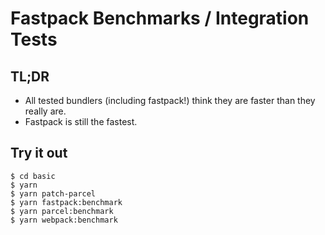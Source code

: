 # Fastpack Benchmarks / Integration Tests

## TL;DR

- All tested bundlers (including fastpack!) think they are faster than they
  really are.
- Fastpack is still the fastest.

## Try it out
```
$ cd basic
$ yarn
$ yarn patch-parcel
$ yarn fastpack:benchmark
$ yarn parcel:benchmark
$ yarn webpack:benchmark
```
